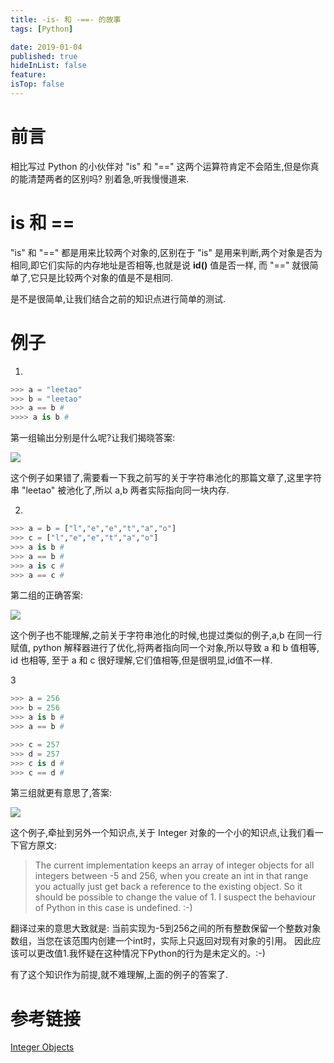 ```yaml
---
title: -is- 和 -==- 的故事 
tags: [Python]

date: 2019-01-04
published: true
hideInList: false
feature: 
isTop: false
---
```



# 前言

相比写过 Python 的小伙伴对 "is" 和 "==" 这两个运算符肯定不会陌生,但是你真的能清楚两者的区别吗? 别着急,听我慢慢道来.

# is 和 ==

"is" 和 "==" 都是用来比较两个对象的,区别在于 "is" 是用来判断,两个对象是否为相同,即它们实际的内存地址是否相等,也就是说 **id()** 值是否一样, 而 "==" 就很简单了,它只是比较两个对象的值是不是相同.

是不是很简单,让我们结合之前的知识点进行简单的测试.

# 例子

1.

```python
>>> a = "leetao"
>>> b = "leetao"
>>> a == b # 
>>>> a is b # 
```
第一组输出分别是什么呢?让我们揭晓答案:

![](http://ww1.sinaimg.cn/large/006wYWbGly1fyukc0x53ij30b00560sl.jpg)

这个例子如果错了,需要看一下我之前写的关于字符串池化的那篇文章了,这里字符串 "leetao" 被池化了,所以 a,b 两者实际指向同一块内存.

2.

```python
>>> a = b = ["l","e","e","t","a","o"]
>>> c = ["l","e","e","t","a","o"]
>>> a is b # 
>>> a == b # 
>>> a is c # 
>>> a == c # 
```

第二组的正确答案:

![](http://ww1.sinaimg.cn/large/006wYWbGly1fyukdqu3qjj30gf08njrd.jpg)

这个例子也不能理解,之前关于字符串池化的时候,也提过类似的例子,a,b 在同一行赋值, python 解释器进行了优化,将两者指向同一个对象,所以导致 a 和 b 值相等, id 也相等, 至于 a 和 c 很好理解,它们值相等,但是很明显,id值不一样.

3

```python
>>> a = 256
>>> b = 256
>>> a is b # 
>>> a == b #

>>> c = 257
>>> d = 257
>>> c is d #
>>> c == d #
```

第三组就更有意思了,答案:

![](http://ww1.sinaimg.cn/large/006wYWbGly1fyukezmmo8j307n0a4q2w.jpg)

这个例子,牵扯到另外一个知识点,关于 Integer 对象的一个小的知识点,让我们看一下官方原文:

> The current implementation keeps an array of integer objects for all integers between -5 and 256, when you create an int in that range you actually just get back a reference to the existing object. So it should be possible to change the value of 1. I suspect the behaviour of Python in this case is undefined. :-)

翻译过来的意思大致就是: 当前实现为-5到256之间的所有整数保留一个整数对象数组，当您在该范围内创建一个int时，实际上只返回对现有对象的引用。 因此应该可以更改值1.我怀疑在这种情况下Python的行为是未定义的。:-)

有了这个知识作为前提,就不难理解,上面的例子的答案了.

# 参考链接

[Integer Objects](https://docs.python.org/3/c-api/long.html#c.PyLong_FromLong)
